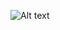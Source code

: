 ![Alt text](https://github.com/khUlka/SimpleCalculator/blob/main/screenshot/Screenshot%202021-11-06%20at%2011.54.20%20AM.png)
